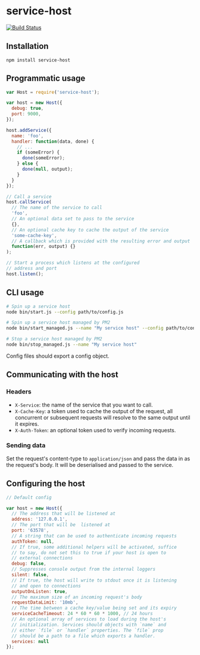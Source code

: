 service-host
============

[![Build Status](https://travis-ci.org/markfinger/service-host.svg?branch=master)](https://travis-ci.org/markfinger/service-host)

Installation
------------

```
npm install service-host
```

Programmatic usage
------------------

```javascript
var Host = require('service-host');

var host = new Host({
  debug: true,
  port: 9000,
});

host.addService({
  name: 'foo',
  handler: function(data, done) {
    // ...
    if (someError) {
      done(someError);
    } else {
      done(null, output);
    }
  }
});

// Call a service
host.callService(
  // The name of the service to call
  'foo',
  // An optional data set to pass to the service
  {},
  // An optional cache key to cache the output of the service
  'some-cache-key',
  // A callback which is provided with the resulting error and output
  function(err, output) {}
);

// Start a process which listens at the configured
// address and port
host.listen();
```


CLI usage
---------

```bash
# Spin up a service host
node bin/start.js --config path/to/config.js

# Spin up a service host managed by PM2
node bin/start_managed.js --name "My service host" --config path/to/config.js

# Stop a service host managed by PM2
node bin/stop_managed.js --name "My service host"
```

Config files should export a config object.

Communicating with the host
---------------------------

### Headers

- `X-Service`: the name of the service that you want to call.
- `X-Cache-Key`: a token used to cache the output of the request,
  all concurrent or subsequent requests will resolve to the same
  output until it expires.
- `X-Auth-Token`: an optional token used to verify incoming requests.

### Sending data

Set the request's content-type to `application/json` and pass the data in 
as the request's body. It will be deserialised and passed to the service.


Configuring the host
--------------------

```javascript
// Default config

var host = new Host({
  // The address that will be listened at
  address: '127.0.0.1',
  // The port that will be  listened at
  port: '63578',
  // A string that can be used to authenticate incoming requests
  authToken: null,
  // If true, some additional helpers will be activated, suffice 
  // to say, do not set this to true if your host is open to 
  // external connections
  debug: false,
  // Suppresses console output from the internal loggers
  silent: false,
  // If true, the host will write to stdout once it is listening 
  // and open to connections
  outputOnListen: true,
  // The maximum size of an incoming request's body
  requestDataLimit: '10mb',
  // The time between a cache key/value being set and its expiry
  serviceCacheTimeout: 24 * 60 * 60 * 1000, // 24 hours
  // An optional array of services to load during the host's 
  // initialization. Services should objects with `name` and 
  // either `file` or `handler` properties. The `file` prop
  // should be a path to a file which exports a handler.
  services: null
});
```
